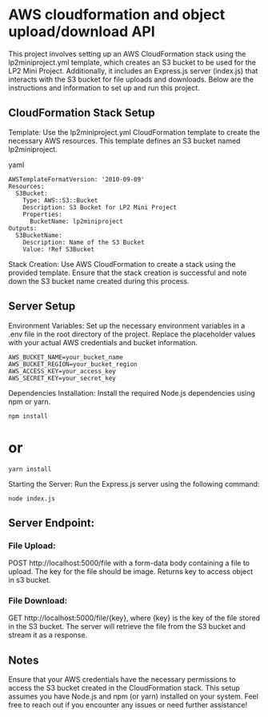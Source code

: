 # AWS cloudformation and object upload/download API

This project involves setting up an AWS CloudFormation stack using the lp2miniproject.yml template, which creates an S3 bucket to be used for the LP2 Mini Project. Additionally, it includes an Express.js server (index.js) that interacts with the S3 bucket for file uploads and downloads. Below are the instructions and information to set up and run this project.

## CloudFormation Stack Setup
Template: Use the lp2miniproject.yml CloudFormation template to create the necessary AWS resources. This template defines an S3 bucket named lp2miniproject.

yaml
```
AWSTemplateFormatVersion: '2010-09-09'
Resources:
  S3Bucket:
    Type: AWS::S3::Bucket
    Description: S3 Bucket for LP2 Mini Project
    Properties:
      BucketName: lp2miniproject
Outputs:
  S3BucketName:
    Description: Name of the S3 Bucket
    Value: !Ref S3Bucket
```
Stack Creation: Use AWS CloudFormation to create a stack using the provided template. Ensure that the stack creation is successful and note down the S3 bucket name created during this process.

## Server Setup
Environment Variables: Set up the necessary environment variables in a .env file in the root directory of the project. Replace the placeholder values with your actual AWS credentials and bucket information.

```
AWS_BUCKET_NAME=your_bucket_name
AWS_BUCKET_REGION=your_bucket_region
AWS_ACCESS_KEY=your_access_key
AWS_SECRET_KEY=your_secret_key
```
Dependencies Installation: Install the required Node.js dependencies using npm or yarn.

```
npm install
```
# or
```
yarn install
```
Starting the Server: Run the Express.js server using the following command:

```
node index.js
```
## Server Endpoint:

### File Upload:

POST http://localhost:5000/file with a form-data body containing a file to upload. The key for the file should be image.
Returns key to access object in s3 bucket.

### File Download:

GET http://localhost:5000/file/{key}, where {key} is the key of the file stored in the S3 bucket.
The server will retrieve the file from the S3 bucket and stream it as a response.

## Notes
Ensure that your AWS credentials have the necessary permissions to access the S3 bucket created in the CloudFormation stack.
This setup assumes you have Node.js and npm (or yarn) installed on your system.
Feel free to reach out if you encounter any issues or need further assistance!
